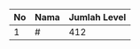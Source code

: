 | No | Nama            | Jumlah Level |
|----|-----------------|--------------|
| 1  | #    |    412        |
